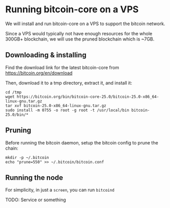 # Running bitcoin-core on a VPS

We will install and run bitcoin-core on a VPS to support the bitcoin network.

Since a VPS would typically not have enough resources for the whole 300GB+ blockchain, we will use the pruned blockchain which is ~7GB.

## Downloading & installing

Find the download link for the latest bitcoin-core from https://bitcoin.org/en/download

Then, download it to a tmp directory, extract it, and install it:

```
cd /tmp
wget https://bitcoin.org/bin/bitcoin-core-25.0/bitcoin-25.0-x86_64-linux-gnu.tar.gz
tar xvf bitcoin-25.0-x86_64-linux-gnu.tar.gz
sudo install -m 0755 -o root -g root -t /usr/local/bin bitcoin-25.0/bin/*
```

## Pruning

Before running the bitcoin daemon, setup the bitcoin config to prune the chain:

```
mkdir -p ~/.bitcoin
echo "prune=550" >> ~/.bitcoin/bitcoin.conf
```

## Running the node

For simplicity, in just a `screen`, you can run `bitcoind`

TODO: Service or something
